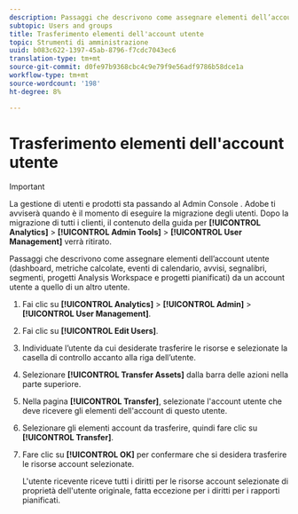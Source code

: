 ```yaml
---
description: Passaggi che descrivono come assegnare elementi dell’account utente (dashboard, metriche calcolate, eventi di calendario, avvisi, segnalibri, segmenti, progetti  Analysis Workspace e progetti pianificati) da un account utente a quello di un altro utente.
subtopic: Users and groups
title: Trasferimento elementi dell'account utente
topic: Strumenti di amministrazione
uuid: b083c622-1397-45ab-8796-f7cdc7043ec6
translation-type: tm+mt
source-git-commit: d0fe97b9368cbc4c9e79f9e56adf9786b58dce1a
workflow-type: tm+mt
source-wordcount: '198'
ht-degree: 8%

---
```



# Trasferimento elementi dell&#39;account utente

>[!IMPORTANT]
>
>La gestione di utenti e prodotti sta passando al Admin Console [](https://helpx.adobe.com/it/enterprise/using/admin-console.html).  Adobe ti avviserà quando è il momento di eseguire la migrazione degli utenti. Dopo la migrazione di tutti i clienti, il contenuto della guida per **[!UICONTROL Analytics]** > **[!UICONTROL Admin Tools]** > **[!UICONTROL User Management]** verrà ritirato.

Passaggi che descrivono come assegnare elementi dell’account utente (dashboard, metriche calcolate, eventi di calendario, avvisi, segnalibri, segmenti, progetti  Analysis Workspace e progetti pianificati) da un account utente a quello di un altro utente.

1. Fai clic su **[!UICONTROL Analytics]** > **[!UICONTROL Admin]** > **[!UICONTROL User Management]**.
1. Fai clic su **[!UICONTROL Edit Users]**.
1. Individuate l’utente da cui desiderate trasferire le risorse e selezionate la casella di controllo accanto alla riga dell’utente.
1. Selezionare **[!UICONTROL Transfer Assets]** dalla barra delle azioni nella parte superiore.
1. Nella pagina **[!UICONTROL Transfer]**, selezionate l&#39;account utente che deve ricevere gli elementi dell&#39;account di questo utente.
1. Selezionare gli elementi account da trasferire, quindi fare clic su **[!UICONTROL Transfer]**.
1. Fare clic su **[!UICONTROL OK]** per confermare che si desidera trasferire le risorse account selezionate.

   L&#39;utente ricevente riceve tutti i diritti per le risorse account selezionate di proprietà dell&#39;utente originale, fatta eccezione per i diritti per i rapporti pianificati.
